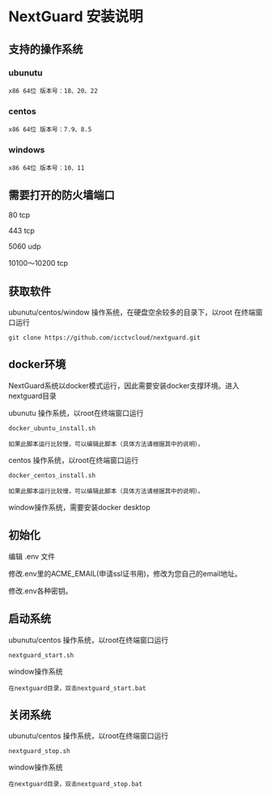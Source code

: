 # NextGuard 安装说明

## 支持的操作系统

### ubunutu 
	
	x86 64位 版本号：18、20、22
	
### centos

	x86 64位 版本号：7.9、8.5

### windows

	x86 64位 版本号：10、11
	
## 需要打开的防火墙端口

80 tcp

443 tcp

5060 udp

10100～10200 tcp

## 获取软件

ubunutu/centos/window 操作系统，在硬盘空余较多的目录下，以root	在终端窗口运行
 	
 	git clone https://github.com/icctvcloud/nextguard.git

## docker环境
NextGuard系统以docker模式运行，因此需要安装docker支撑环境。进入nextguard目录

ubunutu 操作系统，以root在终端窗口运行

	docker_ubuntu_install.sh
	
	如果此脚本运行比较慢，可以编辑此脚本（具体方法请根据其中的说明）。
	
centos 操作系统，以root在终端窗口运行

	docker_centos_install.sh
	
	如果此脚本运行比较慢，可以编辑此脚本（具体方法请根据其中的说明）。

window操作系统，需要安装docker desktop
	
## 初始化

编辑 .env 文件

修改.env里的ACME_EMAIL(申请ssl证书用)，修改为您自己的email地址。

修改.env各种密钥。

## 启动系统
ubunutu/centos 操作系统，以root在终端窗口运行

	nextguard_start.sh

window操作系统
	
	在nextguard目录，双击nextguard_start.bat	

## 关闭系统
ubunutu/centos 操作系统，以root在终端窗口运行

	nextguard_stop.sh

window操作系统
	
	在nextguard目录，双击nextguard_stop.bat	
